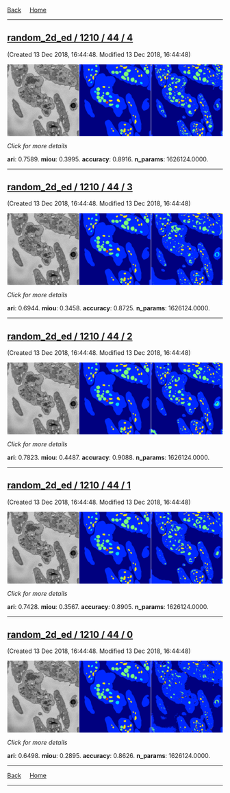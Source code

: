 
[Back](..)&nbsp;&nbsp;&nbsp;&nbsp;&nbsp;[Home](https://leapmanlab.github.io/snapshots)

---

<div class="summary"><a href="4"><h2>random_2d_ed / 1210 / 44 / 4</h2></a><p>(Created 13 Dec 2018, 16:44:48. Modified 13 Dec 2018, 16:44:48)
</p><a href="4"><img src="4/media/summary.png" align="center"></a><p>
<i>Click for more details</i>
</p></div>

**ari**: 0.7589. **miou**: 0.3995. **accuracy**: 0.8916. **n_params**: 1626124.0000. 

---

<div class="summary"><a href="3"><h2>random_2d_ed / 1210 / 44 / 3</h2></a><p>(Created 13 Dec 2018, 16:44:48. Modified 13 Dec 2018, 16:44:48)
</p><a href="3"><img src="3/media/summary.png" align="center"></a><p>
<i>Click for more details</i>
</p></div>

**ari**: 0.6944. **miou**: 0.3458. **accuracy**: 0.8725. **n_params**: 1626124.0000. 

---

<div class="summary"><a href="2"><h2>random_2d_ed / 1210 / 44 / 2</h2></a><p>(Created 13 Dec 2018, 16:44:48. Modified 13 Dec 2018, 16:44:48)
</p><a href="2"><img src="2/media/summary.png" align="center"></a><p>
<i>Click for more details</i>
</p></div>

**ari**: 0.7823. **miou**: 0.4487. **accuracy**: 0.9088. **n_params**: 1626124.0000. 

---

<div class="summary"><a href="1"><h2>random_2d_ed / 1210 / 44 / 1</h2></a><p>(Created 13 Dec 2018, 16:44:48. Modified 13 Dec 2018, 16:44:48)
</p><a href="1"><img src="1/media/summary.png" align="center"></a><p>
<i>Click for more details</i>
</p></div>

**ari**: 0.7428. **miou**: 0.3567. **accuracy**: 0.8905. **n_params**: 1626124.0000. 

---

<div class="summary"><a href="0"><h2>random_2d_ed / 1210 / 44 / 0</h2></a><p>(Created 13 Dec 2018, 16:44:48. Modified 13 Dec 2018, 16:44:48)
</p><a href="0"><img src="0/media/summary.png" align="center"></a><p>
<i>Click for more details</i>
</p></div>

**ari**: 0.6498. **miou**: 0.2895. **accuracy**: 0.8626. **n_params**: 1626124.0000. 

---

[Back](..)&nbsp;&nbsp;&nbsp;&nbsp;&nbsp;[Home](https://leapmanlab.github.io/snapshots)

---